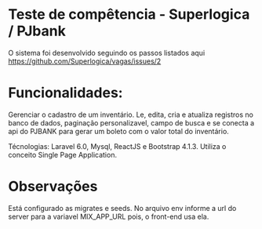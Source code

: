 # Teste de compêtencia - Superlogica / PJbank

O sistema foi desenvolvido seguindo os passos listados aqui https://github.com/Superlogica/vagas/issues/2

# Funcionalidades:

Gerenciar o cadastro de um inventário. Le, edita, cria e atualiza registros no banco de dados,  paginação personalizavel, campo de busca e se conecta a api do PJBANK para gerar um boleto com o valor total do inventário. 

Técnologias: Laravel 6.0, Mysql, ReactJS e Bootstrap 4.1.3. Utiliza o conceito Single Page Application.

# Observações
Está configurado as migrates e seeds. No arquivo env informe a url do server para a variavel MIX_APP_URL pois, o front-end usa ela.
